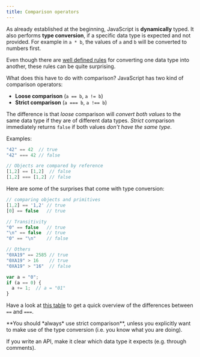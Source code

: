 ```yaml
---
title: Comparison operators
---
```


As already established at the beginning, JavaScript is **dynamically** typed. It
also performs **type conversion**, if a specific data type is expected and not
provided. For example in `a * b`, the values of `a` and `b` will be converted
to numbers first.

Even though there are [well defined rules][conversion rules] for converting one
data type into another, these rules can be quite surprising.

[conversion rules]: http://www.ecma-international.org/ecma-262/5.1/#sec-9

What does this have to do with comparison? JavaScript has two kind of comparison
operators:

- **Loose comparison** (`a == b`, `a != b`)
- **Strict comparison** (`a === b`, `a !== b`)

The difference is that *loose* comparison will *convert both values* to the same
data type if they are of different data types. *Strict* comparison immediately
returns `false` if both values *don't have the same type*.

Examples:
```js
"42" == 42  // true
"42" === 42 // false

// Objects are compared by reference
[1,2] == [1,2]  // false
[1,2] === [1,2] // false
```

Here are some of the surprises that come with type conversion:

```js
// comparing objects and primitives
[1,2] == '1,2' // true
[0] == false   // true

// Transitivity
"0" == false   // true
"\n" == false  // true
"0" == "\n"    // false

// Others
"0XA19" == 2585 // true
"0XA19" > 16    // true
"0XA19" > "16"  // false

var a = "0";
if (a == 0) {
  a += 1;  // a = "01"
}
```

Have a look at [this table][comparison table] to get a quick overview of the 
differences between `==` and `===`.

<div class="alert alert-warning">
**You should *always* use strict comparison**, unless you
explicitly want to make use of the type conversion (i.e. you know what you are
doing).

If you write an API, make it clear which data type it expects (e.g. through
comments).
</div>

[comparison table]: https://dorey.github.io/JavaScript-Equality-Table/
